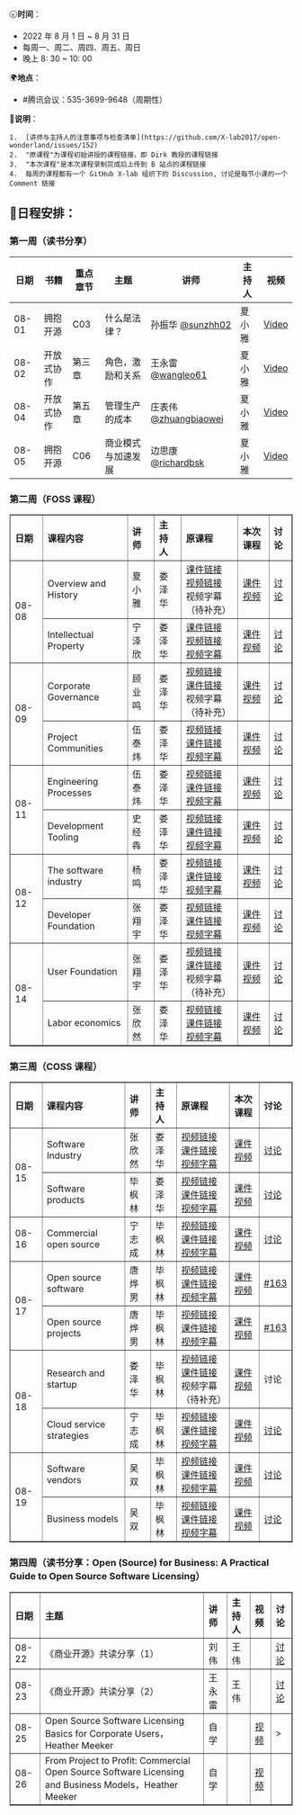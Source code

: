 🕣**时间**：
- 2022 年 8 月 1 日 ~ 8 月 31 日
- 每周一、周二、周四、周五、周日
- 晚上 8: 30 ~ 10: 00

🌍**地点**：
- #腾讯会议：535-3699-9648（周期性）

📒**说明**：

	1.  [讲师与主持人的注意事项与检查清单](https://github.com/X-lab2017/open-wonderland/issues/152)
	2.  "原课程"为课程初始讲授的课程链接，即 Dirk 教授的课程链接
	3.  "本次课程"是本次课程录制完成后上传到 B 站点的课程链接
	4.  每周的课程都有一个 GitHub X-lab 组织下的 Discussion, 讨论是每节小课的一个 Comment 链接

## 📆日程安排：

### 第一周（读书分享）

| 日期  | 书籍       | 重点章节 | 主题               | 讲师                                                     | 主持人 | 视频 | 
| ----- | ---------- | -------- | ------------------ | -------------------------------------------------- | ------ | ------ | 
| 08-01 | 拥抱开源   | C03      | 什么是法律？       | 孙振华 [@sunzhh02](https://github.com/sunzhh02)          |  夏小雅   |  [Video](https://www.bilibili.com/video/BV1pU4y1Y7Q8?spm_id_from=333.999.0.0&vd_source=6afe4b8be94a864bf36064ef28580424)|   
| 08-02 | 开放式协作 | 第三章   | 角色，激励和关系   | 王永雷[@wangleo61](https://github.com/wangleo61)         |  夏小雅    | [Video](https://www.bilibili.com/video/BV12G4y1e777?spm_id_from=333.999.0.0&vd_source=6afe4b8be94a864bf36064ef28580424)        | 
| 08-04 | 开放式协作 | 第五章   | 管理生产的成本     | 庄表伟[@zhuangbiaowei](https://github.com/zhuangbiaowei) |  夏小雅   |  [Video](https://www.bilibili.com/video/BV1Rg411C77N/?spm_id_from=333.788&vd_source=6afe4b8be94a864bf36064ef28580424)      | 
| 08-05 | 拥抱开源   | C06      | 商业模式与加速发展 | 边思康[@richardbsk](https://github.com/richardbsk)       |  夏小雅    |   [Video](https://www.bilibili.com/video/BV1Ha411K7h5/?spm_id_from=333.788&vd_source=6afe4b8be94a864bf36064ef28580424)     | 


### 第二周（FOSS 课程）

<table border="1">
    <tr>
        <th align="left">日期</th>   
        <th align="left">课程内容</th> 
        <th align="left">讲师</th>  
      	<th align="left">主持人</th>
      	<th align="left">原课程</th>
      	<th align="left">本次课程</th>
      	<th align="left">讨论</th>
    </tr>
    <tr>
        <td rowspan="2">08-08</td>
        <td>Overview and History</td>
        <td>夏小雅</td>
      	<td>娄泽华</td>
      	<td><a href="https://github.com/dirkriehle/foss-course/blob/main/Generated/Lecture%20slides/FOSS%20B01%20-%20Overview%20History.pdf">课件链接</a><br/>
<a href="https://www.youtube.com/watch?v=YKD_piAJg_E&list=PLQ2ODVSeOYlXtMfsO-JrL--lnFRbAaLHL&index=1">视频链接</a><br/>
	视频字幕（待补充）</td>
      	<td><a href="https://xlab2017.yuque.com/docs/share/50e77567-7e2e-4798-8a0d-f15b4d46f880">课件</a><br/>
	    <a href="https://www.bilibili.com/video/BV1FW4y1Y7pu">视频</a></td>
      	<td><a href="https://github.com/X-lab2017/open-wonderland/discussions/156">讨论</a></td>
    </tr>
    <tr>
        <td>Intellectual Property</td>
        <td>宁泽欣</td>
      	<td>娄泽华</td>
      	<td>
		<a href="https://github.com/dirkriehle/foss-course/blob/main/Generated/Lecture%20slides/FOSS%20B02%20-%20Intellectual%20Property.pdf">课件链接</a><br/>
		<a href="https://www.youtube.com/watch?v=icORK-MbZdg&list=PLQ2ODVSeOYlXtMfsO-JrL--lnFRbAaLHL&index=3">视频链接</a><br/>
		<a href="https://github.com/X-lab2017/oss101-awesome-list/blob/main/Free%20and%20Open%20Source%20Software%20(FOSS)/02-Intellectual%20Property.txt">视频字幕</a>
	    </td>
      	<td>
		<a href="https://xlab2017.yuque.com/staff-kbz9wp/fw9nem/udo1zu">课件</a><br/>
	    	<a href="https://www.bilibili.com/video/BV1FW4y1Y7pu">视频</a>
	    </td>
      	<td><a href="https://github.com/X-lab2017/open-wonderland/discussions/156">讨论</a></td>
    </tr>
  	<tr>
        <td rowspan="2">08-09</td>
        <td>Corporate Governance</td>
        <td>顾业鸣</td>
      	<td>娄泽华</td>
      	<td>
		<a href="https://www.youtube.com/watch?v=32zRuwlXL1E&list=PLQ2ODVSeOYlXtMfsO-JrL--lnFRbAaLHL&index=3">视频链接</a><br>
		<a href="https://github.com/dirkriehle/foss-course/blob/main/Generated/Lecture%20slides/FOSS%20B03%20-%20Corporate%20Governance.pdf">课件链接</a><br>
		<a>视频字幕（待补充）</a>
	</td>
      	<td>
		<a href="https://xlab2017.yuque.com/staff-kbz9wp/fw9nem/udo1zu">课件</a><br>
		<a href="https://www.bilibili.com/video/BV1KB4y167vt">视频</a>
	</td>
      	<td><a href="https://github.com/X-lab2017/open-wonderland/discussions/156">讨论</a></td>
    </tr>
    <tr>
        <td>Project Communities</td>
        <td>伍泰炜</td>
      	<td>娄泽华</td>
      	<td> 
			<a href="https://www.youtube.com/watch?v=MgbkYtWhNnM&list=PLQ2ODVSeOYlXtMfsO-JrL--lnFRbAaLHL&index=4&ab_channel=DirkRIEHLE">视频链接</a> <br/>
			<a href="https://github.com/dirkriehle/foss-course/blob/main/Generated/Lecture%20slides/FOSS%20B04%20-%20Project%20Communities.pdf">课件链接</a><br/>
			<a href="https://github.com/X-lab2017/oss101-awesome-list/blob/main/Free%20and%20Open%20Source%20Software%20(FOSS)/04-Project%20Communities.srt">视频字幕</a>  
		</td>
      	<td>
			<a href="https://xlab2017.yuque.com/staff-kbz9wp/fw9nem/xmegvi">课件</a><br/> 
			<a href="https://www.bilibili.com/video/BV1KB4y167vt">视频</a>
		</td>
      	<td>
			<a href="https://github.com/X-lab2017/open-wonderland/discussions/156">讨论</a>
		</td>
    </tr>
  	<tr>
        <td rowspan="2">08-11</td>
        <td>Engineering Processes</td>
        <td>伍泰炜</td>
      	<td>娄泽华</td>
      	<td> 
			<a href="https://www.youtube.com/watch?v=PvOt1R9Gxiw&list=PLQ2ODVSeOYlXtMfsO-JrL--lnFRbAaLHL&index=5">视频链接</a> <br/>
			<a href="https://github.com/dirkriehle/foss-course/blob/main/Generated/Lecture%20slides/FOSS%20B05%20-%20Engineering%20Processes.pdf">课件链接</a><br/>
			<a href="https://github.com/X-lab2017/oss101-awesome-list/blob/main/Free%20and%20Open%20Source%20Software%20(FOSS)/05-Engineering%20Processes.srt">视频字幕</a>  
	</td>
      	<td>
			<a href="https://xlab2017.yuque.com/staff-kbz9wp/fw9nem/nfym6n">课件</a><br/> 
			<a href="https://www.bilibili.com/video/BV1Ev4y1c7KR">视频</a>
	</td>
      	<td><a href="https://github.com/X-lab2017/open-wonderland/discussions/156">讨论</a></td>
    </tr>
    <tr>
        <td>Development Tooling</td>
        <td>史经犇</td>
      	<td>娄泽华</td>
      	<td> 
			<a href="https://www.youtube.com/watch?v=AqgJ0viCHBE&list=PLQ2ODVSeOYlXtMfsO-JrL--lnFRbAaLHL&index=6">视频链接</a> <br/>
			<a href="https://github.com/dirkriehle/foss-course/blob/main/Generated/Lecture%20slides/FOSS%20B06%20-%20Development%20Tooling.pdf">课件链接</a><br/>
			<a href="https://github.com/X-lab2017/oss101-awesome-list/blob/main/Free%20and%20Open%20Source%20Software%20(FOSS)/06-Development%20Tooling.txt">视频字幕</a>  
	</td>
      	<td>
		<a href="https://xlab2017.yuque.com/staff-kbz9wp/fw9nem/vbftq1">课件</a><br/> 
		<a href="https://www.bilibili.com/video/BV1Ev4y1c7KR">视频</a>
	</td>
      	<td><a href="https://github.com/X-lab2017/open-wonderland/discussions/156">讨论</a></td>
	    </tr>
		<tr>
		<td rowspan="2">08-12</td>
		<td>The software industry</td>
		<td>杨鸣</td>
		<td>娄泽华</td>
		<td><a href="https://www.youtube.com/watch?v=AUJFbM9MySg&list=PLQ2ODVSeOYlXtMfsO-JrL--lnFRbAaLHL&index=7">视频链接</a > <br/>
	  	 <a href="https://github.com/dirkriehle/foss-course/blob/main/Generated/Lecture%20slides/FOSS%20C01%20-%20The%20Software%20Industry.pdf">课件链接</a ><br/>
	   <a href="https://github.com/X-lab2017/oss101-awesome-list/blob/main/Free%20and%20Open%20Source%20Software%20(FOSS)/07-The%20software%20industry.srt">视频字幕</a >  
	  </td>
       <td>
	   <a href="https://xlab2017.yuque.com/staff-kbz9wp/fw9nem/pgixip">课件</a ><br/> 
	   <a href="https://www.bilibili.com/video/BV1QF411w7FT">视频</a>
	</td>
      	<td><a href="https://github.com/X-lab2017/open-wonderland/discussions/156">讨论</a></td>
    </tr>
    <tr>
        <td>Developer Foundation</td>
        <td>张翔宇</td>
      	<td>娄泽华</td>
      	<td>
	    <a href="https://www.youtube.com/watch?v=1N2ySx63trE&list=PLQ2ODVSeOYlXtMfsO-JrL--lnFRbAaLHL&index=8">视频链接</a > <br/>
	    <a href="https://github.com/dirkriehle/foss-course/blob/main/Generated/Lecture%20slides/FOSS%20C02%20-%20Developer%20Foundations.pdf">课件链接</a ><br/>
	    <a href="https://github.com/X-lab2017/oss101-awesome-list/blob/main/Free%20and%20Open%20Source%20Software%20(FOSS)/08-Developer%20Foundation.srt">视频字幕</a>
	</td>
      	<td>
	   <a href="https://xlab2017.yuque.com/docs/share/baec5678-2965-49c3-b02a-fd32a0994145">课件</a ><br/> 
	   <a href="https://www.bilibili.com/video/BV1QF411w7FT">视频</a>
	</td>
      	<td><a href="https://github.com/X-lab2017/open-wonderland/discussions/156">讨论</a></td>
    </tr>
  	<tr>
        <td rowspan="2">08-14</td>
        <td>User Foundation</td>
        <td>张翔宇</td>
      	<td>娄泽华</td>
      	<td>
		<a href="https://www.youtube.com/watch?v=yJZhdnXeKyU&list=PLQ2ODVSeOYlXtMfsO-JrL--lnFRbAaLHL&index=9">视频链接</a> <br/>
		<a href="https://github.com/dirkriehle/foss-course/blob/main/Generated/Lecture%20slides/FOSS%20C03%20-%20User%20Consortia.pdf">课件链接</a><br/>
		视频字幕（待补充）
	</td>
      	<td>
		    <a href="https://xlab2017.yuque.com/docs/share/60e15ad6-8c3f-48dc-88af-68682a17c3a5">课件</a ><br/> 
	   	  <a href="https://www.bilibili.com/video/bv1uG4y1a71D">视频</a>
	      </td>
      	<td><a href="https://github.com/X-lab2017/open-wonderland/discussions/156">讨论</a></td>
    </tr>
    <tr>
        <td>Labor economics</td>
        <td>张欣然</td>
      	<td>娄泽华</td>
      	<td>
		<a href="https://www.youtube.com/watch?v=-N4f4fKxyQc&list=PLQ2ODVSeOYlXtMfsO-JrL--lnFRbAaLHL&index=10">视频链接</a > <br/>
		<a href="https://github.com/dirkriehle/foss-course/blob/main/Generated/Lecture%20slides/FOSS%20C07%20-%20Labor%20Economics.pdf">课件链接</a ><br/>
		<a href="https://github.com/X-lab2017/oss101-awesome-list/blob/main/Free%20and%20Open%20Source%20Software%20(FOSS)/10-Labor%20economics.txt">视频字幕</a> 
	</td>
      	<td>
		<a href="https://xlab2017.yuque.com/staff-kbz9wp/fw9nem/zx4h46">课件</a ><br/>
		<a href="https://www.bilibili.com/video/bv1uG4y1a71D">视频</a>
	</td>
      	<td><a href="https://github.com/X-lab2017/open-wonderland/discussions/156">讨论</a></td>
    </tr>
</table>

### 第三周（COSS 课程）

<table border="1">
    <tr>
        <th align="left">日期</th>   
        <th align="left">课程内容</th> 
        <th align="left">讲师</th>  
      	<th align="left">主持人</th>
      	<th align="left">原课程</th>
      	<th align="left">本次课程</th>
      	<th align="left">讨论</th>
    </tr>
    <tr>
        <td rowspan="2">08-15</td>
        <td>Software Industry</td>
        <td>张欣然</td>
      	<td>娄泽华</td>
      	<td>
		<a href="https://www.youtube.com/watch?v=yuD4i8karug&list=PLQ2ODVSeOYlX_ssU08e-9x_ggESeBsyhh&index=1">视频链接</a > <br/>
		<a href="https://github.com/dirkriehle/coss-course/blob/main/Generated/Lecture%20slides/COSS%20B01%20-%20The%20Software%20Industry.pdf">课件链接</a ><br/>
		<a href="https://github.com/X-lab2017/oss101-awesome-list/blob/main/Commercial%20Open%20Source%20Startups%20(COSS)/01-The%20software%20industry.txt">视频字幕</a> 
	</td>
      	<td>
		<a href="https://xlab2017.yuque.com/staff-kbz9wp/fw9nem/srfasr">课件</a ><br/>
		<a href="https://www.bilibili.com/video/BV15N4y1V7u3">视频</a>
	</td>
      	<td><a href="https://github.com/orgs/X-lab2017/discussions/163">讨论</a></td>
    </tr>
    <tr>
        <td>Software products</td>
        <td>毕枫林</td>
      	<td>娄泽华</td>
      	<td> <a href="https://www.youtube.com/watch?v=R9G_upEhAPw&list=PLQ2ODVSeOYlX_ssU08e-9x_ggESeBsyhh&index=2">视频链接</a ><br/>
	     <a href="https://github.com/dirkriehle/coss-course/blob/main/Generated/Lecture%20slides/COSS%20B02%20-%20Software%20Products.pdf">课件链接</a ><br/>	<a href="https://github.com/bifenglin/oss101-awesome-list/blob/main/Commercial%20Open%20Source%20Startups%20(COSS)/02-Software%20products.srt">视频字幕</a>
	</td>
      	<td><a href="https://xlab2017.yuque.com/staff-kbz9wp/fw9nem/hoq0o9">课件</a ><br/>
	    <a href="https://www.bilibili.com/video/BV15N4y1V7u3">视频</a>
	</td>
      	<td><a href="https://github.com/orgs/X-lab2017/discussions/163#discussioncomment-3395816">讨论</a></td>
    </tr>
    <tr>
        <td>08-16</td>
        <td>Commercial open source</td>
        <td>宁志成</td>
      	<td>毕枫林</td>
      	<td>
          <a href="https://www.youtube.com/watch?v=OmKHzhv1x1M&ab_channel=DirkRIEHLE" >视频链接</a ><br />
          <a href="https://github.com/dirkriehle/coss-course/blob/main/Generated/Lecture%20slides/COSS%20C03%20-%20Commercial%20Open%20Source.pdf" >课件链接</a ><br />
          <a href="https://github.com/bifenglin/oss101-awesome-list/blob/main/Commercial%20Open%20Source%20Startups%20(COSS)/06-Open%20source%20projects.txt" >视频字幕</a >
        </td>
      	<td>
            <a href="https://xlab2017.yuque.com/staff-kbz9wp/fw9nem/nnf32q">课件</a><br />
            <a href="https://www.bilibili.com/video/BV1FN4y1V7b2?vd_source=2854320776007afce9392404f5b21f7f">视频</a>
        </td>
      	<td>
            <a href="https://github.com/orgs/X-lab2017/discussions/163#discussioncomment-3419021">讨论</a>
        </td>
    </tr>
    <tr>
        <td rowspan="2">08-17</td>
        <td>Open source software</td>
        <td>唐烨男</td>
      	<td>毕枫林</td>
        <td>
          <a href="https://www.youtube.com/watch?v=RiOxg95b2_8&list=PLQ2ODVSeOYlX_ssU08e-9x_ggESeBsyhh&index=5" >视频链接</a ><br />
          <a href="https://github.com/dirkriehle/coss-course/blob/main/Generated/Lecture%20slides/COSS%20C01%20-%20Open%20Source%20Software.pdf" >课件链接</a ><br />
          <a href="https://github.com/bifenglin/oss101-awesome-list/blob/main/Commercial%20Open%20Source%20Startups%20(COSS)/05-Open%20source%20software%20.txt" >视频字幕</a >
        </td>
        <td>
          <a href="https://xlab2017.yuque.com/staff-kbz9wp/fw9nem/feq5w7">课件</a><br />
          <a href="https://www.bilibili.com/video/BV1Cd4y1o7pP?spm_id_from=333.999.0.0&vd_source=25fdba6cb3df4f40deff6134a588c9ac&t=4.9">视频</a>
        </td>
        <td>
          <a href="https://github.com/orgs/X-lab2017/discussions/163#discussioncomment-3411092" >#163</a >
        </td>
    </tr>
    <tr>
        <td>Open source projects</td>
        <td>唐烨男</td>
      	<td>毕枫林</td>
        <td>
          <a href="https://www.youtube.com/watch?v=RiOxg95b2_8&list=PLQ2ODVSeOYlX_ssU08e-9x_ggESeBsyhh&index=6" >视频链接</a ><br />
          <a href="https://github.com/dirkriehle/coss-course/blob/main/Generated/Lecture%20slides/COSS%20C02%20-%20Open%20Source%20Projects.pdf" >课件链接</a ><br />
          <a href="https://github.com/bifenglin/oss101-awesome-list/blob/main/Commercial%20Open%20Source%20Startups%20(COSS)/06-Open%20source%20projects.txt" >视频字幕</a >
        </td>
        <td>
          <a href="https://xlab2017.yuque.com/staff-kbz9wp/fw9nem/pkg8ui">课件</a><br />
          <a href="https://www.bilibili.com/video/BV1Cd4y1o7pP?spm_id_from=333.999.0.0&vd_source=25fdba6cb3df4f40deff6134a588c9ac&t=2421.4">视频</a>
        </td>
        <td>
          <a href="https://github.com/orgs/X-lab2017/discussions/163#discussioncomment-3411321" >#163</a >
        </td>
    </tr>
  	<tr>
        <td rowspan="2">08-18</td>
        <td>Research and startup</td>
        <td>娄泽华</td>
      	<td>毕枫林</td>
      	<td>
	    <a href="https://www.youtube.com/watch?v=pP_MzlW3ZJ0&list=PLQ2ODVSeOYlX_ssU08e-9x_ggESeBsyhh&index=10">视频链接</a><br />
            <a href="https://github.com/dirkriehle/coss-course/blob/main/Generated/Lecture%20slides/COSS%20D02%20-%20Research%20and%20Startup.pdf">课件链接</a><br />
            视频字幕（待补充）
	</td>
	<td>
	    <a href="https://xlab2017.yuque.com/staff-kbz9wp/fw9nem/gr70gm">课件</a><br />
            <a href="https://www.bilibili.com/video/bv1EB4y1V7tA">视频</a>
	</td>
      	<td>讨论</td>
    </tr>
    <tr>
        <td>Cloud service strategies</td>
        <td>宁志成</td>
      	<td>毕枫林</td>
      	<td>
          <a href="https://www.youtube.com/watch?v=26nNSML62dQ&ab_channel=DirkRIEHLE" >视频链接</a ><br />
          <a href="https://github.com/dirkriehle/coss-course/blob/main/Generated/Lecture%20slides/COSS%20C04%20-%20Cloud%20Service%20Strategies.pdf" >课件链接</a ><br />
          <a href="https://github.com/bifenglin/oss101-awesome-list/blob/main/Commercial%20Open%20Source%20Startups%20(COSS)/07-Commercial%20open%20source.txt" >视频字幕</a >
        </td>
      	<td>
            <a href="https://xlab2017.yuque.com/staff-kbz9wp/fw9nem/rga8v1">课件</a><br />
            <a href="https://www.bilibili.com/video/bv1EB4y1V7tA">视频</a>
        </td>
      	<td>
            <a href="https://github.com/orgs/X-lab2017/discussions/163#discussioncomment-3419021">讨论</a>
        </td>
    </tr> 
    <tr>
        <td rowspan="2">08-19</td>
        <td>Software vendors</td>
        <td>吴双</td>
      	<td>毕枫林</td>
      	<td>
		<a href="https://www.youtube.com/watch?v=irNytPWACME&list=PLQ2ODVSeOYlX_ssU08e-9x_ggESeBsyhh&index=3" >视频链接</a ><br />
          <a href="https://github.com/dirkriehle/coss-course/blob/main/Generated/Lecture%20slides/COSS%20B03%20-%20Software%20Vendors.pdf" >课件链接</a ><br />
          <a href="https://github.com/X-lab2017/oss101-awesome-list/blob/main/Commercial%20Open%20Source%20Startups%20(COSS)/03-Software%20vendors%20.txt" >视频字幕</a >
	</td>
      	<td>
		<a href="https://xlab2017.yuque.com/staff-kbz9wp/fw9nem/cu9gul">课件</a><br />
		<a href="https://www.bilibili.com/video/BV1PY4y1F76M">视频</a>
	</td>
      	<td>
		<a href="https://github.com/orgs/X-lab2017/discussions/163#discussioncomment-3439990">讨论</a>
	</td>
    </tr>
    <tr>
        <td>Business models</td>
        <td>吴双</td>
      	<td>毕枫林</td>
      	<td>
		<a href="https://www.youtube.com/watch?v=12fNDFtNMcM&list=PLQ2ODVSeOYlX_ssU08e-9x_ggESeBsyhh&index=4" >视频链接</a ><br />
          <a href="https://github.com/dirkriehle/coss-course/blob/main/Generated/Lecture%20slides/COSS%20B04%20-%20Business%20Models.pdf" >课件链接</a ><br />
          <a href="https://github.com/X-lab2017/oss101-awesome-list/blob/main/Commercial%20Open%20Source%20Startups%20(COSS)/04-Business%20models.txt" >视频字幕</a >
	</td>
      	<td>
		<a href="https://xlab2017.yuque.com/staff-kbz9wp/fw9nem/it5zi4">课件</a><br />
		<a href="https://www.bilibili.com/video/BV1PY4y1F76M">视频</a>
	</td>
      	<td>
		<a href="https://github.com/orgs/X-lab2017/discussions/163#discussioncomment-3439990">讨论</a>
	</td>
    </tr>
</table>

### 第四周（读书分享：Open (Source) for Business: A Practical Guide to Open Source Software Licensing）

<table border="1">
    <tr>
        <th align="left">日期</th>   
        <th align="left">主题</th> 
        <th align="left">讲师</th>  
      	<th align="left">主持人</th>
      	<th align="left">视频</th>
      	<th align="left">讨论</th>
    </tr>
    <tr>
        <td>08-22</td>
        <td>《商业开源》共读分享（1）</td>
        <td>刘伟</td>
      	<td>王伟</td>
      	<td></td>
	    <td><a href="https://github.com/X-lab2017/open-wonderland/discussions/168">讨论</a></td>
    </tr>
    <tr>
        <td>08-23</td>
        <td>《商业开源》共读分享（2）</td>
      	<td>王永雷</td>
      	<td>王伟</td>
      	<td></td>
      	<td><a href="https://github.com/X-lab2017/open-wonderland/discussions/168">讨论</a></td>
    </tr>
  	<tr>
        <td>08-25</td>
        <td>Open Source Software Licensing Basics for Corporate Users，Heather Meeker</td>
        <td>自学</td>
      	<td></td>
      	<td><a href="https://www.youtube.com/watch?v=gF4b1TA5Q5w&t=6s">视频</a</td>
		<td>></td>
    </tr>
    <tr>
        <td>08-26</td>
        <td>From Project to Profit: Commercial Open Source Software Licensing and Business Models，Heather Meeker</td>
      	<td>自学</td>
      	<td></td>
      	<td><a href="https://www.youtube.com/watch?v=Ck1gJIZ3Lr4&t=404s">视频</a></td>
      	<td></td>
    </tr>
</table>

